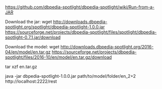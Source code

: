 https://github.com/dbpedia-spotlight/dbpedia-spotlight/wiki/Run-from-a-JAR

Download the jar:
wget http://downloads.dbpedia-spotlight.org/spotlight/dbpedia-spotlight-1.0.0.jar
https://sourceforge.net/projects/dbpedia-spotlight/files/spotlight/dbpedia-spotlight-0.7.1.jar/download

Download the model:
wget http://downloads.dbpedia-spotlight.org/2016-04/en/model/en.tar.gz
https://sourceforge.net/projects/dbpedia-spotlight/files/2016-10/en/model/en.tar.gz/download

tar xzf en.tar.gz

java -jar dbpedia-spotlight-1.0.0.jar path/to/model/folder/en_2+2 http://localhost:2222/rest